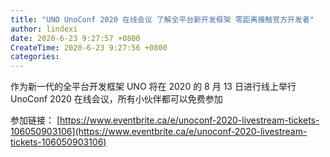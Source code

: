 ```yaml
---
title: "UNO UnoConf 2020 在线会议 了解全平台新开发框架 零距离接触官方开发者"
author: lindexi
date: 2020-6-23 9:27:57 +0800
CreateTime: 2020-6-23 9:27:56 +0800
categories: 
---
```


作为新一代的全平台开发框架 UNO 将在 2020 的 8 月 13 日进行线上举行 UnoConf 2020 在线会议，所有小伙伴都可以免费参加

<!--more-->


<!-- 发布 -->

参加链接： [https://www.eventbrite.ca/e/unoconf-2020-livestream-tickets-106050903106](https://www.eventbrite.ca/e/unoconf-2020-livestream-tickets-106050903106)

